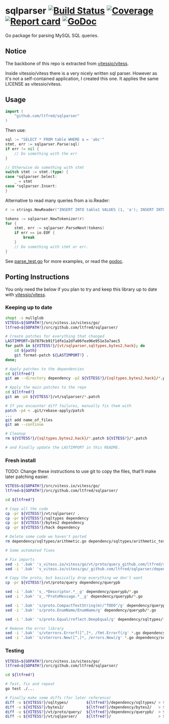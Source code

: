 # sqlparser [![Build Status](https://img.shields.io/travis/ltfred/sqlparser.svg)](https://travis-ci.org/ltfred/sqlparser) [![Coverage](https://img.shields.io/coveralls/ltfred/sqlparser.svg)](https://coveralls.io/github/ltfred/sqlparser) [![Report card](https://goreportcard.com/badge/github.com/ltfred/sqlparser)](https://goreportcard.com/report/github.com/ltfred/sqlparser) [![GoDoc](https://godoc.org/github.com/ltfred/sqlparser?status.svg)](https://godoc.org/github.com/ltfred/sqlparser)

Go package for parsing MySQL SQL queries.

## Notice

The backbone of this repo is extracted from [vitessio/vitess](https://github.com/vitessio/vitess).

Inside vitessio/vitess there is a very nicely written sql parser. However as it's not a self-contained application, I created this one.
It applies the same LICENSE as vitessio/vitess.

## Usage

```go
import (
    "github.com/ltfred/sqlparser"
)
```

Then use:

```go
sql := "SELECT * FROM table WHERE a = 'abc'"
stmt, err := sqlparser.Parse(sql)
if err != nil {
	// Do something with the err
}

// Otherwise do something with stmt
switch stmt := stmt.(type) {
case *sqlparser.Select:
	_ = stmt
case *sqlparser.Insert:
}
```

Alternative to read many queries from a io.Reader:

```go
r := strings.NewReader("INSERT INTO table1 VALUES (1, 'a'); INSERT INTO table2 VALUES (3, 4);")

tokens := sqlparser.NewTokenizer(r)
for {
	stmt, err := sqlparser.ParseNext(tokens)
	if err == io.EOF {
		break
	}
	// Do something with stmt or err.
}
```

See [parse_test.go](https://github.com/ltfred/sqlparser/blob/master/parse_test.go) for more examples, or read the [godoc](https://godoc.org/github.com/ltfred/sqlparser).


## Porting Instructions

You only need the below if you plan to try and keep this library up to date with [vitessio/vitess](https://github.com/vitessio/vitess).

### Keeping up to date

```bash
shopt -s nullglob
VITESS=${GOPATH?}/src/vitess.io/vitess/go/
ltfred=${GOPATH?}/src/github.com/ltfred/sqlparser/

# Create patches for everything that changed
LASTIMPORT=1b7879cb91f1dfe1a2dfa06fea96e951e3a7aec5
for path in ${VITESS?}/{vt/sqlparser,sqltypes,bytes2,hack}; do
	cd ${path}
	git format-patch ${LASTIMPORT?} .
done;

# Apply patches to the dependencies
cd ${ltfred?}
git am --directory dependency -p2 ${VITESS?}/{sqltypes,bytes2,hack}/*.patch

# Apply the main patches to the repo
cd ${ltfred?}
git am -p4 ${VITESS?}/vt/sqlparser/*.patch

# If you encounter diff failures, manually fix them with
patch -p4 < .git/rebase-apply/patch
...
git add name_of_files
git am --continue

# Cleanup
rm ${VITESS?}/{sqltypes,bytes2,hack}/*.patch ${VITESS?}/*.patch

# and Finally update the LASTIMPORT in this README.
```

### Fresh install

TODO: Change these instructions to use git to copy the files, that'll make later patching easier.

```bash
VITESS=${GOPATH?}/src/vitess.io/vitess/go/
ltfred=${GOPATH?}/src/github.com/ltfred/sqlparser/

cd ${ltfred?}

# Copy all the code
cp -pr ${VITESS?}/vt/sqlparser/ .
cp -pr ${VITESS?}/sqltypes dependency
cp -pr ${VITESS?}/bytes2 dependency
cp -pr ${VITESS?}/hack dependency

# Delete some code we haven't ported
rm dependency/sqltypes/arithmetic.go dependency/sqltypes/arithmetic_test.go dependency/sqltypes/event_token.go dependency/sqltypes/event_token_test.go dependency/sqltypes/proto3.go dependency/sqltypes/proto3_test.go dependency/sqltypes/query_response.go dependency/sqltypes/result.go dependency/sqltypes/result_test.go

# Some automated fixes

# Fix imports
sed -i '.bak' 's_vitess.io/vitess/go/vt/proto/query_github.com/ltfred/sqlparser/dependency/querypb_g' *.go dependency/sqltypes/*.go
sed -i '.bak' 's_vitess.io/vitess/go/_github.com/ltfred/sqlparser/dependency/_g' *.go dependency/sqltypes/*.go

# Copy the proto, but basically drop everything we don't want
cp -pr ${VITESS?}/vt/proto/query dependency/querypb

sed -i '.bak' 's_.*Descriptor.*__g' dependency/querypb/*.go
sed -i '.bak' 's_.*ProtoMessage.*__g' dependency/querypb/*.go

sed -i '.bak' 's/proto.CompactTextString(m)/"TODO"/g' dependency/querypb/*.go
sed -i '.bak' 's/proto.EnumName/EnumName/g' dependency/querypb/*.go

sed -i '.bak' 's/proto.Equal/reflect.DeepEqual/g' dependency/sqltypes/*.go

# Remove the error library
sed -i '.bak' 's/vterrors.Errorf([^,]*, /fmt.Errorf(/g' *.go dependency/sqltypes/*.go
sed -i '.bak' 's/vterrors.New([^,]*, /errors.New(/g' *.go dependency/sqltypes/*.go
```

### Testing

```bash
VITESS=${GOPATH?}/src/vitess.io/vitess/go/
ltfred=${GOPATH?}/src/github.com/ltfred/sqlparser/

cd ${ltfred?}

# Test, fix and repeat
go test ./...

# Finally make some diffs (for later reference)
diff -u ${VITESS?}/sqltypes/        ${ltfred?}/dependency/sqltypes/ > ${ltfred?}/patches/sqltypes.patch
diff -u ${VITESS?}/bytes2/          ${ltfred?}/dependency/bytes2/   > ${ltfred?}/patches/bytes2.patch
diff -u ${VITESS?}/vt/proto/query/  ${ltfred?}/dependency/querypb/  > ${ltfred?}/patches/querypb.patch
diff -u ${VITESS?}/vt/sqlparser/    ${ltfred?}/                     > ${ltfred?}/patches/sqlparser.patch
```